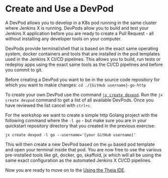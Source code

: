 # Create and Use a DevPod

A DevPod allows you to develop in a K8s pod running in the same cluster where Jenkins X is running. DevPods allow you to build and test your Jenkins X application before you are ready to create a Pull Request - all without installing any developer tools on your computer. 

DevPods provide terminal/shell that is based on the exact same operating system, docker containers and tools that are installed in the pod templates used in the Jenkins X CI/CD pipelines. This allows you to build, run tests or redeploy apps using the exact same tools as the CI/CD pipelines and before you commit to git.

Before creating a DevPod you want to be in the source code repository for which you want to makie changes: `cd ./{GitHub username}-go-http` 

To create your own DevPod use the command [`jx create devpod`](https://jenkins-x.io/commands/jx_create_devpod/). Run the `jx create devpod` command to get a list of all available DevPods. Once you have reviewed the list cancel with `ctrl+c`.

For the workshop we want to create a simple http Golang project with the following command where the `-l go` - but make sure you are in your quickstart repository directory that you created in the previous exercise:
```
jx create devpod -l go --username='[your GitHub username]'
```

This will then create a new DevPod based on the `go` based pod template and open your terminal inside that pod. You are now free to use the various pre-installed tools like git, docker, go, skaffold, jx which will all be using the same exact configuration as the automated Jenkins X CI/CD pipelines.

Now you are ready to move on to the [Using the Theia IDE](./theia-ide.md).

